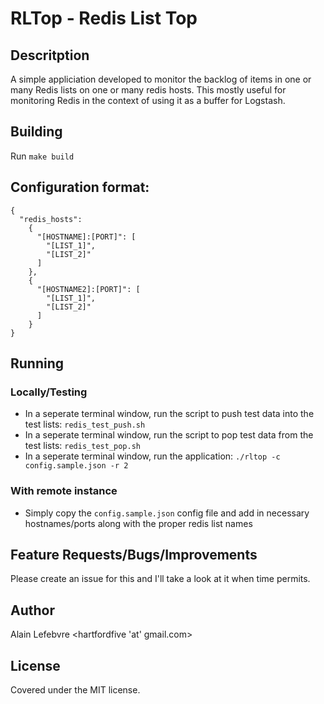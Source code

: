 # RLTop - Redis List Top


## Descritption

A simple appliciation developed to monitor the backlog of items in one or many Redis lists on one or many redis hosts.  This mostly useful for monitoring Redis in the context of using it as a buffer for Logstash.


## Building

Run `make build`


## Configuration format:

```
{
  "redis_hosts": 
    {
      "[HOSTNAME]:[PORT]": [
        "[LIST_1]",
        "[LIST_2]"
      ]
    },
    {
      "[HOSTNAME2]:[PORT]": [
        "[LIST_1]",
        "[LIST_2]"
      ]
    }
}
```


## Running

### Locally/Testing

- In a seperate terminal window, run the script to push test data into the test lists: `redis_test_push.sh`
- In a seperate terminal window, run the script to pop test data from the test lists: `redis_test_pop.sh` 
- In a seperate terminal window, run the application: `./rltop -c config.sample.json -r 2`

### With remote instance

- Simply copy the `config.sample.json` config file and add in necessary hostnames/ports along with the proper redis list names

## Feature Requests/Bugs/Improvements

Please create an issue for this and I'll take a look at it when time permits.

## Author

Alain Lefebvre <hartfordfive 'at' gmail.com>

## License

Covered under the MIT license.